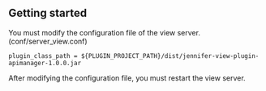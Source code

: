 ## Getting started

You must modify the configuration file of the view server. (conf/server_view.conf)
```
plugin_class_path = ${PLUGIN_PROJECT_PATH}/dist/jennifer-view-plugin-apimanager-1.0.0.jar
```

After modifying the configuration file, you must restart the view server.
